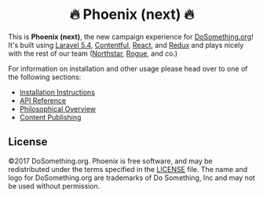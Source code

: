 <h1 align="center">🔥 Phoenix (next) 🔥</h1>

This is **Phoenix (next)**, the new campaign experience for [DoSomething.org](https://www.dosomething.org)! It's built using [Laravel 5.4](https://laravel.com/docs/5.4), [Contentful](https://www.contentful.com), [React](https://reactjs.com/), and [Redux](http://redux.js.org) and plays nicely with the rest of our team ([Northstar](https://github.com/DoSomething/northstar), [Rogue](https://github.com/DoSomething/rogue), and co.)

For information on installation and other usage please head over to one of the following sections:

* [Installation Instructions](development/installation.md)
* [API Reference](api-reference/README.md)
* [Philosophical Overview](philosophical-overview/README.md)
* [Content Publishing](content-publishing/README.md)

## License

&copy;2017 DoSomething.org. Phoenix is free software, and may be redistributed under the terms specified
in the [LICENSE](https://github.com/DoSomething/phoenix/blob/dev/LICENSE) file. The name and logo for
DoSomething.org are trademarks of Do Something, Inc and may not be used without permission.
